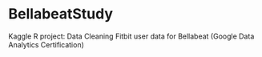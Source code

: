 # BellabeatStudy
Kaggle R project: Data Cleaning Fitbit user data for Bellabeat (Google Data Analytics Certification) 
